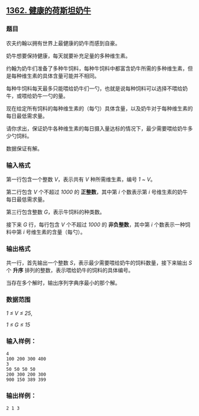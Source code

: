 ## [1362. 健康的荷斯坦奶牛](https://www.acwing.com/problem/content/1364/)

### 题目

农夫约翰以拥有世界上最健康的奶牛而感到自豪。

奶牛想要保持健康，每天就要补充足量的多种维生素。

约翰为奶牛们准备了多种牛饲料，每种牛饲料中都富含奶牛所需的多种维生素，但是每种维生素的具体含量可能并不相同。

每种牛饲料每天最多只能喂给奶牛们一勺，也就是说每种饲料可以选择不喂给奶牛，或喂给奶牛一勺的量。

现在给定所有饲料的每种维生素的（每勺）具体含量，以及奶牛对于每种维生素的每日最低需求量。

请你求出，保证奶牛各种维生素的每日摄入量达标的情况下，最少需要喂给奶牛多少勺饲料。

数据保证有解。

### 输入格式

第一行包含一个整数 *V*，表示共有 *V* 种所需维生素，编号 *1 ~ V*。

第二行包含 *V* 个不超过 *1000* 的 **正整数**，其中第 *i* 个数表示第 *i* 号维生素的奶牛每日最低需求量。

第三行包含整数 *G*，表示牛饲料的种类数。

接下来 *G* 行，每行包含 *V* 个不超过 *1000* 的 **非负整数**，其中第 *i* 个数表示一种饲料中第 *i* 号维生素的含量（每勺）。

### 输出格式

共一行，首先输出一个整数 *S*，表示最少需要喂给奶牛的饲料数量，接下来输出 *S* 个 **升序** 排列的整数，表示喂给奶牛的饲料的具体编号。

当存在多个解时，输出序列字典序最小的那个解。

### 数据范围

*1 ≤ V ≤ 25*,

*1 ≤ G ≤ 15*

### 输入样例：

```
4
100 200 300 400
3
50 50 50 50
200 300 200 300
900 150 389 399
```

### 输出样例：

```
2 1 3
```
